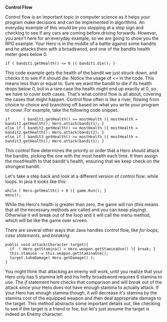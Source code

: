 **Control Flow**

Control flow is an important topic in computer science as it helps your program make decisions and can be implemented in algorithms. An everyday example of this would be you stopping at a stop sign and checking to see if any cars are coming before driving forwards. However, you aren't here for an everyday example, so we are going to show you the RPG example. Your Hero is in the middle of a battle against some bandits and he attacks them with a broadsword, and one of the bandits health meter goes below 0. 

``` if ( bandit1.getHealth() <= 0 ){ bandit1.die(); } ```

This code example gets the health of the bandit we just struck down, and checks it to see if it should die. Notice the usage of _<=_ in the code. This means less than or equal to. Sure we want the bandit to die if its health drops below 0, but in a rare case the health might end up exactly at 0, so we have to cover both cases. That's what control flow is all about, covering the cases that might happen. Control flow often is like a river, flowing from choice to choice and branching off based on what you write your program to cover. For example, take the following code snippet.

``` 
if      ( bandit1.getHealth() >= mostHealth ){ mostHealth = bandit1.getHealth(); Hero.attack(bandit1); }
else if ( bandit2.getHealth() >= mostHealth ){ mostHealth = bandit2.getHealth(); Hero.attack(bandit2); }
else if ( bandit3.getHealth() >= mostHealth ){ mostHealth = bandit3.getHealth(); Hero.attack(bandit1); }
```

This control flow determines the priority or order that a Hero should attack the bandits, picking the one with the most health each time. It then assign the mostHealth to that bandit's health, ensuring that we keep check on the strongest bandit.

Let's take a step back and look at a different version of control flow: while loops. In java it looks like this:

``` 
while ( Hero.getHealth() > 0 ){ game.Run(); }
menu();
```

While the Hero's health is greater than zero, the game will run (this means that all the necessary methods are called and you can keep playing). Otherwise it will break out of the loop and it will call the menu method, which will be like the game over screen. 

There are several other ways that Java handles control flow, like *for loops*, *case statements*, and *breaking*. 

```
public void attack(Character target){
  if  ( Hero.getStamina() < Hero.weapon.getStaminaUse() ){ break; }
  this.stamina -= this.weapon.getStaminaUse();
  target.takeDamage( Hero.getDamage() );
}
```

You might think that attacking an enemy will work, until you realize that your Hero only has 5 stamina left and his hefty broadsword requires 6 stamina to use. The *if* statement here checks that comparison and will *break* out of the attack since your Hero does not have enough stamina to actually attack. If your Hero has enough stamina though, it will decrease it's stamina by the stamina cost of the equipped weapon and then deal appropriate damage to the target. This method abstracts some important details out, like checking to see if the target is a friend or foe, but let's just assume the target is indeed an Enemy character. 
